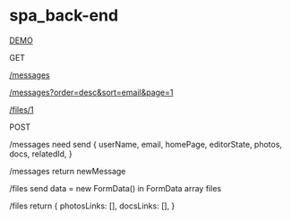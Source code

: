 # spa_back-end

[DEMO](https://spa-back-end-5cn9.onrender.com)

GET

  [/messages](https://spa-back-end-5cn9.onrender.com/messages)

  [/messages?order=desc&sort=email&page=1](https://spa-back-end-5cn9.onrender.com/messages?order=desc&sort=email&page=1)

  [/files/1](https://spa-back-end-5cn9.onrender.com/files/1)

POST

  /messages need send {
    userName,
    email,
    homePage,
    editorState,
    photos,
    docs,
    relatedId,
  }

  /messages return newMessage

  /files send data = new FormData() in FormData array files
  
  /files return {
    photosLinks: [],
    docsLinks: [],
  }
